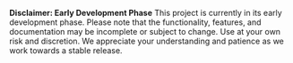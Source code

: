 **Disclaimer: Early Development Phase**
This project is currently in its early development phase. Please note that the functionality, features, and documentation may be incomplete or subject to change. Use at your own risk and discretion. We appreciate your understanding and patience as we work towards a stable release.